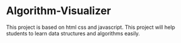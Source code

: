 # Algorithm-Visualizer
This project is based on html css and javascript. This project will help students to learn data structures and algorithms easily.
